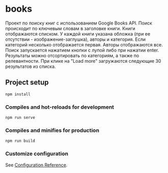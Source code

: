 # books

Проект по поиску книг с использованием Google Books API. 
Поиск происходит по ключевым словам в заголовке книги. 
Книги отображаются списком. У каждой книги указана обложка (при ее отсутствии - изображение-заглушка), авторы и категория. Если категорий несколько отображается первая. Авторы отображаются все.
Поиск запускается нажатием кнопки с лупой либо при нажатии enter. 
Результаты можно отсортировать по категориям, а также по релевантности.
При клике на "Load more" загружаются следующие 30 результатов из списка.

## Project setup
```
npm install
```

### Compiles and hot-reloads for development
```
npm run serve
```

### Compiles and minifies for production
```
npm run build
```

### Customize configuration
See [Configuration Reference](https://cli.vuejs.org/config/).
